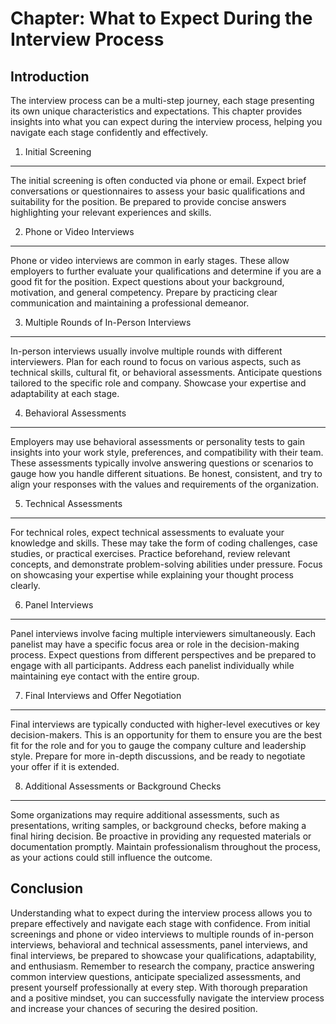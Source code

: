 Chapter: What to Expect During the Interview Process
====================================================

Introduction
------------

The interview process can be a multi-step journey, each stage presenting its own unique characteristics and expectations. This chapter provides insights into what you can expect during the interview process, helping you navigate each stage confidently and effectively.

1. Initial Screening
--------------------

The initial screening is often conducted via phone or email. Expect brief conversations or questionnaires to assess your basic qualifications and suitability for the position. Be prepared to provide concise answers highlighting your relevant experiences and skills.

2. Phone or Video Interviews
----------------------------

Phone or video interviews are common in early stages. These allow employers to further evaluate your qualifications and determine if you are a good fit for the position. Expect questions about your background, motivation, and general competency. Prepare by practicing clear communication and maintaining a professional demeanor.

3. Multiple Rounds of In-Person Interviews
------------------------------------------

In-person interviews usually involve multiple rounds with different interviewers. Plan for each round to focus on various aspects, such as technical skills, cultural fit, or behavioral assessments. Anticipate questions tailored to the specific role and company. Showcase your expertise and adaptability at each stage.

4. Behavioral Assessments
-------------------------

Employers may use behavioral assessments or personality tests to gain insights into your work style, preferences, and compatibility with their team. These assessments typically involve answering questions or scenarios to gauge how you handle different situations. Be honest, consistent, and try to align your responses with the values and requirements of the organization.

5. Technical Assessments
------------------------

For technical roles, expect technical assessments to evaluate your knowledge and skills. These may take the form of coding challenges, case studies, or practical exercises. Practice beforehand, review relevant concepts, and demonstrate problem-solving abilities under pressure. Focus on showcasing your expertise while explaining your thought process clearly.

6. Panel Interviews
-------------------

Panel interviews involve facing multiple interviewers simultaneously. Each panelist may have a specific focus area or role in the decision-making process. Expect questions from different perspectives and be prepared to engage with all participants. Address each panelist individually while maintaining eye contact with the entire group.

7. Final Interviews and Offer Negotiation
-----------------------------------------

Final interviews are typically conducted with higher-level executives or key decision-makers. This is an opportunity for them to ensure you are the best fit for the role and for you to gauge the company culture and leadership style. Prepare for more in-depth discussions, and be ready to negotiate your offer if it is extended.

8. Additional Assessments or Background Checks
----------------------------------------------

Some organizations may require additional assessments, such as presentations, writing samples, or background checks, before making a final hiring decision. Be proactive in providing any requested materials or documentation promptly. Maintain professionalism throughout the process, as your actions could still influence the outcome.

Conclusion
----------

Understanding what to expect during the interview process allows you to prepare effectively and navigate each stage with confidence. From initial screenings and phone or video interviews to multiple rounds of in-person interviews, behavioral and technical assessments, panel interviews, and final interviews, be prepared to showcase your qualifications, adaptability, and enthusiasm. Remember to research the company, practice answering common interview questions, anticipate specialized assessments, and present yourself professionally at every step. With thorough preparation and a positive mindset, you can successfully navigate the interview process and increase your chances of securing the desired position.
